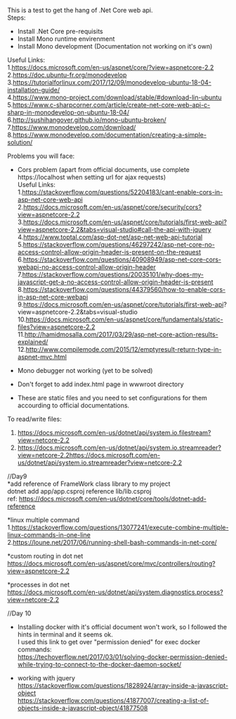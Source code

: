 This is a test to get the hang of .Net Core web api.  
Steps:  
* Install .Net Core pre-requisits  
* Install Mono runtime envirenment  
* Install Mono development (Documentation not working on it's own)  

Useful Links:  
1.https://docs.microsoft.com/en-us/aspnet/core/?view=aspnetcore-2.2  
2.https://doc.ubuntu-fr.org/monodevelop  
3.https://tutorialforlinux.com/2017/12/09/monodevelop-ubuntu-18-04-installation-guide/  
4.https://www.mono-project.com/download/stable/#download-lin-ubuntu  
5.https://www.c-sharpcorner.com/article/create-net-core-web-api-c-sharp-in-monodevelop-on-ubuntu-18-04/  
6.http://sushihangover.github.io/mono-ubuntu-broken/  
7.https://www.monodevelop.com/download/  
8.https://www.monodevelop.com/documentation/creating-a-simple-solution/  



Problems you will face:  
* Cors problem (apart from official documents, use complete https://localhost when setting url for ajax requests)  
Useful Links:  
1.https://stackoverflow.com/questions/52204183/cant-enable-cors-in-asp-net-core-web-api  
2.https://docs.microsoft.com/en-us/aspnet/core/security/cors?view=aspnetcore-2.2  
3.https://docs.microsoft.com/en-us/aspnet/core/tutorials/first-web-api?view=aspnetcore-2.2&tabs=visual-studio#call-the-api-with-jquery  
4.https://www.toptal.com/asp-dot-net/asp-net-web-api-tutorial  
5.https://stackoverflow.com/questions/46297242/asp-net-core-no-access-control-allow-origin-header-is-present-on-the-request  
6.https://stackoverflow.com/questions/40908949/asp-net-core-cors-webapi-no-access-control-allow-origin-header  
7.https://stackoverflow.com/questions/20035101/why-does-my-javascript-get-a-no-access-control-allow-origin-header-is-present  
8.https://stackoverflow.com/questions/44379560/how-to-enable-cors-in-asp-net-core-webapi  
9.https://docs.microsoft.com/en-us/aspnet/core/tutorials/first-web-api?  view=aspnetcore-2.2&tabs=visual-studio  
10.https://docs.microsoft.com/en-us/aspnet/core/fundamentals/static-files?view=aspnetcore-2.2  
11.http://hamidmosalla.com/2017/03/29/asp-net-core-action-results-explained/  
12.http://www.compilemode.com/2015/12/emptyresult-return-type-in-aspnet-mvc.html  



* Mono debugger not working (yet to be solved)  
* Don't forget to add index.html page in wwwroot directory  
* These are static files and you need to set configurations for them accourding to official documentations.  


To read/write files:  
1. https://docs.microsoft.com/en-us/dotnet/api/system.io.filestream?view=netcore-2.2  
2. https://docs.microsoft.com/en-us/dotnet/api/system.io.streamreader?view=netcore-2.2https://docs.microsoft.com/en-us/dotnet/api/system.io.streamreader?view=netcore-2.2  



//Day9  
*add reference of FrameWork class library to my project  
dotnet add app/app.csproj reference lib/lib.csproj  
ref: https://docs.microsoft.com/en-us/dotnet/core/tools/dotnet-add-reference  



*linux multiple command  
1.https://stackoverflow.com/questions/13077241/execute-combine-multiple-linux-commands-in-one-line  
2.https://loune.net/2017/06/running-shell-bash-commands-in-net-core/  

*custom routing in dot net  
https://docs.microsoft.com/en-us/aspnet/core/mvc/controllers/routing?view=aspnetcore-2.2  

*processes in dot net  
https://docs.microsoft.com/en-us/dotnet/api/system.diagnostics.process?view=netcore-2.2  


//Day 10  
* Installing docker with it's official document won't work, so I followed the hints in terminal and it seems ok.  
I used this link to get over "permission denied" for exec docker commands:  
https://techoverflow.net/2017/03/01/solving-docker-permission-denied-while-trying-to-connect-to-the-docker-daemon-socket/  


* working with jquery  
https://stackoverflow.com/questions/1828924/array-inside-a-javascript-object  
https://stackoverflow.com/questions/41877007/creating-a-list-of-objects-inside-a-javascript-object/41877508



